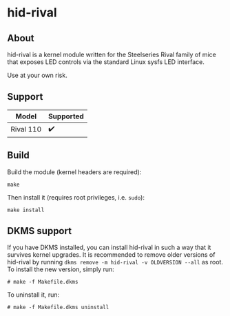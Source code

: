 hid-rival
=========

About
-----

hid-rival is a kernel module written for the Steelseries Rival family of mice
that exposes LED controls via the standard Linux sysfs LED interface.

Use at your own risk.

Support
-------

| Model | Supported |
|-|-|
| Rival 110 | :heavy_check_mark: |

Build
-----

Build the module (kernel headers are required):

    make
Then install it (requires root privileges, i.e. `sudo`):

    make install

DKMS support
------------

If you have DKMS installed, you can install hid-rival in such a way that it
survives kernel upgrades. It is recommended to remove older versions of hid-rival by running `dkms remove -m hid-rival -v OLDVERSION --all` as root. To install the new version, simply run:

    # make -f Makefile.dkms

To uninstall it, run:

    # make -f Makefile.dkms uninstall
